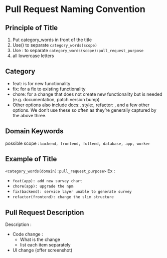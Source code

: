 # Pull Request Naming Convention

## Principle of Title

 1. Put category_words in front of the title
 2. Use() to separate `category_words(scope)`
 3. Use : to separate `category_words(scope):pull_request_purpose`
 4. all lowercase letters

## Category

- feat: is for new functionality
- fix: for a fix to existing functionality
- chore: for a change that does not create new functionality but is needed (e.g. documentation, patch version bump)
- Other options also include docs:, style:, refactor: , and a few other options. We don’t use these so often as they’re generally captured by the above three.

## Domain Keywords

possible scope : `backend, frontend, fullend, database, app, worker`

## Example of Title

`<category_words(domain):pull_request_purpose>`
Ex :

- `feat(app): add new survey chart`
- `chore(app): upgrade the npm`
- `fix(backend): service layer unable to generate survey`
- `refactor(frontend): change the slim structure`

## Pull Request Description

Description :

- Code change :
  - What is the change
  - list each item separately
- UI change (offer screenshot)
